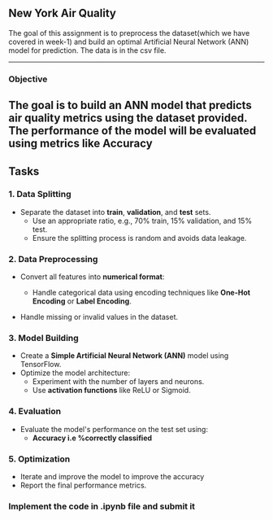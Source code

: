 ## New York Air Quality 

The goal of this assignment is to preprocess the dataset(which we have covered in week-1) and build an optimal Artificial Neural Network (ANN) model for prediction.
The data is in the csv file.

---



### Objective
The goal is to build an ANN model that predicts air quality metrics using the dataset provided. The performance of the model will be evaluated using metrics like **Accuracy**
---

## Tasks

### 1. Data Splitting
- Separate the dataset into **train**, **validation**, and **test** sets.
  - Use an appropriate ratio, e.g., 70% train, 15% validation, and 15% test.
  - Ensure the splitting process is random and avoids data leakage.

### 2. Data Preprocessing
- Convert all features into **numerical format**:
  - Handle categorical data using encoding techniques like **One-Hot Encoding** or **Label Encoding**.
  
- Handle missing or invalid values in the dataset.

### 3. Model Building
- Create a **Simple Artificial Neural Network (ANN)** model using TensorFlow.
- Optimize the model architecture:
  - Experiment with the number of layers and neurons.
  - Use **activation functions** like ReLU or Sigmoid.
  

### 4. Evaluation
- Evaluate the model's performance on the test set using:
  - **Accuracy i.e %correctly classified**


### 5. Optimization
- Iterate and improve the model to improve the accuracy
- Report the final performance metrics.


### Implement the code in .ipynb file and submit it
